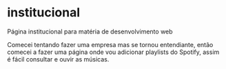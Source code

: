 # institucional
 Página institucional para matéria de desenvolvimento web

Comecei tentando fazer uma empresa mas se tornou entendiante, então comecei a fazer uma
página onde vou adicionar playlists do Spotify, assim é fácil consultar e ouvir as músicas.